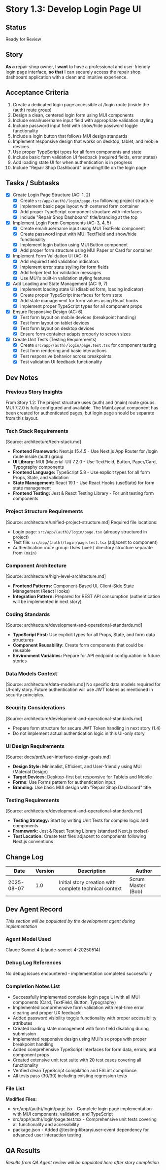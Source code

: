 # Story 1.3: Develop Login Page UI

## Status
Ready for Review

## Story
**As a** repair shop owner,
**I want** to have a professional and user-friendly login page interface,
**so that** I can securely access the repair shop dashboard application with a clean and intuitive experience.

## Acceptance Criteria
1. Create a dedicated login page accessible at /login route (inside the (auth) route group)
2. Design a clean, centered login form using MUI components
3. Include email/username input field with appropriate validation styling
4. Include password input field with show/hide password toggle functionality
5. Include a login button that follows MUI design standards
6. Implement responsive design that works on desktop, tablet, and mobile devices
7. Use proper TypeScript types for all form components and state
8. Include basic form validation UI feedback (required fields, error states)
9. Add loading state UI for when authentication is in progress
10. Include "Repair Shop Dashboard" branding/title on the login page

## Tasks / Subtasks
- [x] Create Login Page Structure (AC: 1, 2)
  - [x] Create `src/app/(auth)/login/page.tsx` following project structure
  - [x] Implement basic page layout with centered form container
  - [x] Add proper TypeScript component structure with interfaces
  - [x] Include "Repair Shop Dashboard" title/branding at the top
- [x] Implement Login Form Components (AC: 3, 4, 5)
  - [x] Create email/username input using MUI TextField component
  - [x] Create password input with MUI TextField and show/hide functionality
  - [x] Implement login button using MUI Button component
  - [x] Add proper form structure using MUI Paper or Card for container
- [x] Implement Form Validation UI (AC: 8)
  - [x] Add required field validation indicators
  - [x] Implement error state styling for form fields
  - [x] Add helper text for validation messages
  - [x] Use MUI's built-in validation styling features
- [x] Add Loading and State Management (AC: 9, 7)
  - [x] Implement loading state UI (disabled form, loading indicator)
  - [x] Create proper TypeScript interfaces for form state
  - [x] Add state management for form values using React hooks
  - [x] Implement proper TypeScript types for all component props
- [x] Ensure Responsive Design (AC: 6)
  - [x] Test form layout on mobile devices (breakpoint handling)
  - [x] Test form layout on tablet devices
  - [x] Test form layout on desktop devices
  - [x] Ensure form container adapts properly to screen sizes
- [x] Create Unit Tests (Testing Requirements)
  - [x] Create `src/app/(auth)/login/page.test.tsx` for component testing
  - [x] Test form rendering and basic interactions
  - [x] Test responsive behavior across breakpoints
  - [x] Test validation UI feedback functionality

## Dev Notes

### Previous Story Insights
From Story 1.2: The project structure uses (auth) and (main) route groups. MUI 7.2.0 is fully configured and available. The MainLayout component has been created for authenticated pages, but login page should be separate from this layout.

### Tech Stack Requirements
[Source: architecture/tech-stack.md]
- **Frontend Framework:** Next.js 15.4.5 - Use Next.js App Router for /login route inside (auth) group
- **UI Library:** MUI (Material-UI) 7.2.0 - Use TextField, Button, Paper/Card, Typography components
- **Frontend Language:** TypeScript 5.8 - Use explicit types for all form Props, State, and validation
- **State Management:** React 19.1 - Use React Hooks (useState) for form state management
- **Frontend Testing:** Jest & React Testing Library - For unit testing form components

### Project Structure Requirements
[Source: architecture/unified-project-structure.md]
Required file locations:
- Login page: `src/app/(auth)/login/page.tsx` (already structured in project)
- Test file: `src/app/(auth)/login/page.test.tsx` (adjacent to component)
- Authentication route group: Uses `(auth)` directory structure separate from `(main)`

### Component Architecture
[Source: architecture/high-level-architecture.md]
- **Frontend Patterns:** Component-Based UI, Client-Side State Management (React Hooks)
- **Integration Pattern:** Prepared for REST API consumption (authentication will be implemented in next story)

### Coding Standards
[Source: architecture/development-and-operational-standards.md]
- **TypeScript First:** Use explicit types for all Props, State, and form data structures
- **Component Reusability:** Create form components that could be reusable
- **Environment Variables:** Prepare for API endpoint configuration in future stories

### Data Models Context
[Source: architecture/data-models.md]
No specific data models required for UI-only story. Future authentication will use JWT tokens as mentioned in security principles.

### Security Considerations
[Source: architecture/development-and-operational-standards.md]
- Prepare form structure for secure JWT Token handling in next story (1.4)
- Do not implement actual authentication logic in this UI-only story

### UI Design Requirements
[Source: docs/prd/user-interface-design-goals.md]
- **Design Style:** Minimalist, Efficient, and User-friendly using MUI (Material Design)
- **Target Devices:** Desktop-first but responsive for Tablets and Mobile
- **Forms:** Use Forms pattern for authentication input
- **Branding:** Use basic MUI design with "Repair Shop Dashboard" title

### Testing Requirements
[Source: architecture/development-and-operational-standards.md]
- **Testing Strategy:** Start by writing Unit Tests for complex logic and components
- **Framework:** Jest & React Testing Library (standard Next.js toolset)
- **Test Location:** Create test files adjacent to components following Next.js conventions

## Change Log
| Date | Version | Description | Author |
|------|---------|-------------|--------|
| 2025-08-07 | 1.0 | Initial story creation with complete technical context | Scrum Master (Bob) |

## Dev Agent Record
*This section will be populated by the development agent during implementation*

### Agent Model Used
Claude Sonnet 4 (claude-sonnet-4-20250514)

### Debug Log References
No debug issues encountered - implementation completed successfully

### Completion Notes List
- Successfully implemented complete login page UI with all MUI components (Card, TextField, Button, Typography)
- Implemented comprehensive form validation with real-time error clearing and proper UX feedback
- Added password visibility toggle functionality with proper accessibility attributes
- Created loading state management with form field disabling during submission
- Implemented responsive design using MUI's sx props with proper breakpoint handling
- Added comprehensive TypeScript interfaces for form data, errors, and component props
- Created extensive unit test suite with 20 test cases covering all functionality
- Verified clean TypeScript compilation and ESLint compliance
- All tests pass (30/30) including existing regression tests

### File List
**Modified Files:**
- src/app/(auth)/login/page.tsx - Complete login page implementation with MUI components, validation, and TypeScript
- src/app/(auth)/login/page.test.tsx - Comprehensive unit tests covering all functionality and accessibility
- package.json - Added @testing-library/user-event dependency for advanced user interaction testing

## QA Results
*Results from QA Agent review will be populated here after story completion*